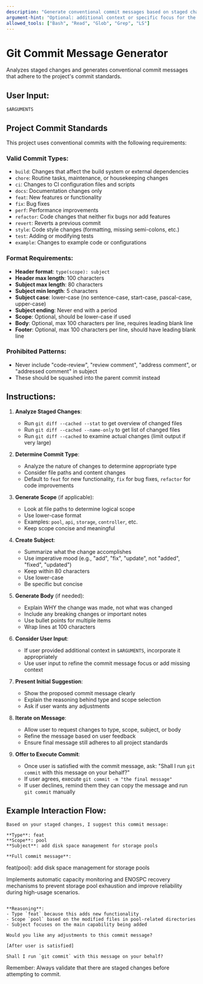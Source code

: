 ```yaml
---
description: "Generate conventional commit messages based on staged changes and project standards"
argument-hint: "Optional: additional context or specific focus for the commit message"
allowed_tools: ["Bash", "Read", "Glob", "Grep", "LS"]
---
```


# Git Commit Message Generator

Analyzes staged changes and generates conventional commit messages that adhere to the project's commit standards.

## User Input:
```
$ARGUMENTS
```

## Project Commit Standards

This project uses conventional commits with the following requirements:

### Valid Commit Types:
- `build`: Changes that affect the build system or external dependencies
- `chore`: Routine tasks, maintenance, or housekeeping changes
- `ci`: Changes to CI configuration files and scripts
- `docs`: Documentation changes only
- `feat`: New features or functionality
- `fix`: Bug fixes
- `perf`: Performance improvements
- `refactor`: Code changes that neither fix bugs nor add features
- `revert`: Reverts a previous commit
- `style`: Code style changes (formatting, missing semi-colons, etc.)
- `test`: Adding or modifying tests
- `example`: Changes to example code or configurations

### Format Requirements:
- **Header format**: `type(scope): subject`
- **Header max length**: 100 characters
- **Subject max length**: 80 characters
- **Subject min length**: 5 characters
- **Subject case**: lower-case (no sentence-case, start-case, pascal-case, upper-case)
- **Subject ending**: Never end with a period
- **Scope**: Optional, should be lower-case if used
- **Body**: Optional, max 100 characters per line, requires leading blank line
- **Footer**: Optional, max 100 characters per line, should have leading blank line

### Prohibited Patterns:
- Never include "code-review", "review comment", "address comment", or "addressed comment" in subject
- These should be squashed into the parent commit instead

## Instructions:

1. **Analyze Staged Changes**:
   - Run `git diff --cached --stat` to get overview of changed files
   - Run `git diff --cached --name-only` to get list of changed files
   - Run `git diff --cached` to examine actual changes (limit output if very large)

2. **Determine Commit Type**:
   - Analyze the nature of changes to determine appropriate type
   - Consider file paths and content changes
   - Default to `feat` for new functionality, `fix` for bug fixes, `refactor` for code improvements

3. **Generate Scope** (if applicable):
   - Look at file paths to determine logical scope
   - Use lower-case format
   - Examples: `pool`, `api`, `storage`, `controller`, etc.
   - Keep scope concise and meaningful

4. **Create Subject**:
   - Summarize what the change accomplishes
   - Use imperative mood (e.g., "add", "fix", "update", not "added", "fixed", "updated")
   - Keep within 80 characters
   - Use lower-case
   - Be specific but concise

5. **Generate Body** (if needed):
   - Explain WHY the change was made, not what was changed
   - Include any breaking changes or important notes
   - Use bullet points for multiple items
   - Wrap lines at 100 characters

6. **Consider User Input**:
   - If user provided additional context in `$ARGUMENTS`, incorporate it appropriately
   - Use user input to refine the commit message focus or add missing context

7. **Present Initial Suggestion**:
   - Show the proposed commit message clearly
   - Explain the reasoning behind type and scope selection
   - Ask if user wants any adjustments

8. **Iterate on Message**:
   - Allow user to request changes to type, scope, subject, or body
   - Refine the message based on user feedback
   - Ensure final message still adheres to all project standards

9. **Offer to Execute Commit**:
   - Once user is satisfied with the commit message, ask: "Shall I run `git commit` with this message on your behalf?"
   - If user agrees, execute `git commit -m "the final message"`
   - If user declines, remind them they can copy the message and run `git commit` manually

## Example Interaction Flow:

```
Based on your staged changes, I suggest this commit message:

**Type**: feat
**Scope**: pool
**Subject**: add disk space management for storage pools

**Full commit message**:
```
feat(pool): add disk space management for storage pools

Implements automatic capacity monitoring and ENOSPC recovery
mechanisms to prevent storage pool exhaustion and improve
reliability during high-usage scenarios.
```

**Reasoning**: 
- Type `feat` because this adds new functionality
- Scope `pool` based on the modified files in pool-related directories
- Subject focuses on the main capability being added

Would you like any adjustments to this commit message?

[After user is satisfied]

Shall I run `git commit` with this message on your behalf?
```

Remember: Always validate that there are staged changes before attempting to commit.